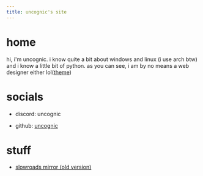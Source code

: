```yaml
---
title: uncognic's site
---
```




# **home**
hi, i'm uncognic. i know quite a bit about windows and linux (i use arch btw) and i know a little bit of python. as you can see, i am by no means a web designer either lol([theme](https://github.com/pages-themes/hacker))

# **socials**

- discord: uncognic

- github: [uncognic](https://github.com/uncognic)

# **stuff**

- [slowroads mirror (old version)](https://uncognic.github.io/slowroads/)



  
  
  
  
  
  
  
  
